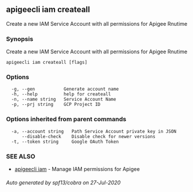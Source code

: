 ## apigeecli iam createall

Create a new IAM Service Account with all permissions for Apigee Rnutime

### Synopsis

Create a new IAM Service Account with all permissions for Apigee Rnutime

```
apigeecli iam createall [flags]
```

### Options

```
  -g, --gen           Generate account name
  -h, --help          help for createall
  -n, --name string   Service Account Name
  -p, --prj string    GCP Project ID
```

### Options inherited from parent commands

```
  -a, --account string   Path Service Account private key in JSON
      --disable-check    Disable check for newer versions
  -t, --token string     Google OAuth Token
```

### SEE ALSO

* [apigeecli iam](apigeecli_iam.md)	 - Manage IAM permissions for Apigee

###### Auto generated by spf13/cobra on 27-Jul-2020
